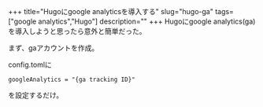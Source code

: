 +++
title="Hugoにgoogle analyticsを導入する"
slug="hugo-ga"
tags=["google analytics","Hugo"]
description=""
+++
Hugoにgoogle analytics(ga)を導入しようと思ったら意外と簡単だった。

まず、gaアカウントを作成。

config.tomlに

```
googleAnalytics = "{ga tracking ID}"
```

を設定するだけ。
